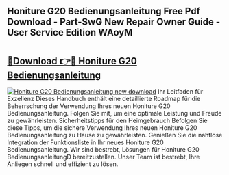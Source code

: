 ## Honiture G20 Bedienungsanleitung Free Pdf Download - Part-SwG New Repair Owner Guide - User Service Edition WAoyM

# <h2><a href="http://df67km.blite.top/?on=Honiture+G20+Bedienungsanleitung">🔗Download 👉🔴 Honiture G20 Bedienungsanleitung</a></h2>

[![Honiture G20 Bedienungsanleitung new download](https://i.imgur.com/lujVjoI.png)](http://df67km.blite.top/?on=Honiture+G20+Bedienungsanleitung)
Ihr Leitfaden für Exzellenz Dieses Handbuch enthält eine detaillierte Roadmap für die Beherrschung der Verwendung Ihres neuen Honiture G20 Bedienungsanleitung. Folgen Sie mit, um eine optimale Leistung und Freude zu gewährleisten. Sicherheitstipps für den Heimgebrauch Befolgen Sie diese Tipps, um die sichere Verwendung Ihres neuen Honiture G20 Bedienungsanleitung zu Hause zu gewährleisten. Genießen Sie die nahtlose Integration der Funktionsliste in Ihr neues Honiture G20 Bedienungsanleitung. Wir sind bestrebt, Lösungen für Honiture G20 BedienungsanleitungD bereitzustellen. Unser Team ist bestrebt, Ihre Anliegen schnell und effizient zu lösen.
